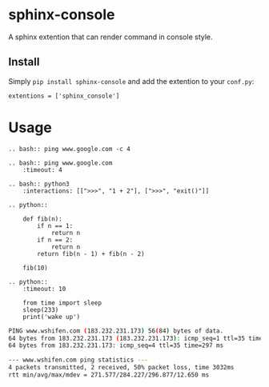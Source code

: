 # sphinx-console

A sphinx extention that can render command in console style.

## Install 

Simply `pip install sphinx-console` and add the extention to your `conf.py`:

```
extentions = ['sphinx_console']
```

# Usage

```
.. bash:: ping www.google.com -c 4
```

```
.. bash:: ping www.google.com
    :timeout: 4
```

```
.. bash:: python3
    :interactions: [[">>>", "1 + 2"], [">>>", "exit()"]]
```

```
.. python::

    def fib(n):
        if n == 1:
            return n
        if n == 2:
            return n
        return fib(n - 1) + fib(n - 2)

    fib(10)
```

```
.. python::
    :timeout: 10

    from time import sleep
    sleep(233)
    print('wake up')
```

``` bash
PING www.wshifen.com (183.232.231.173) 56(84) bytes of data.
64 bytes from 183.232.231.173 (183.232.231.173): icmp_seq=1 ttl=35 time=272 ms
64 bytes from 183.232.231.173: icmp_seq=4 ttl=35 time=297 ms

--- www.wshifen.com ping statistics ---
4 packets transmitted, 2 received, 50% packet loss, time 3032ms
rtt min/avg/max/mdev = 271.577/284.227/296.877/12.650 ms
```
